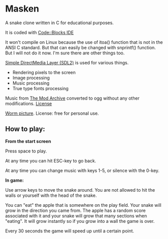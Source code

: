 # Masken 

A snake clone written in C for educational purposes.

It is coded with [Code::Blocks IDE](https://www.codeblocks.org)

It won't compile on Linux because the use of itoa() function that is not in the ANSI C standard.
But that can easily be changed with snprintf() function. But I will not do it now.
I'm sure there are other things too.

[Simple DirectMedia Layer (SDL2)](https://www.libsdl.org) is used for various things.

* Rendering pixels to the screen
* Image processing
* Music processing
* True type fonts processing

Music from [The Mod Archive](https://modarchive.org) converted to ogg without any other modifications. [License](https://modarchive.org/index.php?terms-upload)

[Worm picture](https://www.kindpng.com/imgv/iRTbwRm_worms-png-file-worm-clip-art-transparent-png/). License: free for personal use.

## How to play:

**From the start screen**

Press space to play.

At any time you can hit ESC-key to go back.

At any time you can change music with keys 1-5, or silence with the 0-key.

**In game:**

Use arrow keys to move the snake around.
You are not allowed to hit the walls or yourself with the head of the snake.

You can "eat" the apple that is somewhere on the play field. Your snake will grow in the direction you came from.
The apple has a random score associated with it and your snake will grow that many sections when "eating". 
It will grow instantly so if you grow into a wall the game is over.

Every 30 seconds the game will speed up until a certain point.